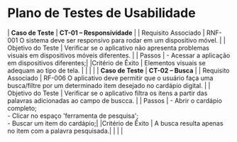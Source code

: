 # Plano de Testes de Usabilidade

| **Caso de Teste** 	| **CT-01 – Responsividade** 	|
|	Requisito Associado 	| RNF-001	O sistema deve ser responsivo para rodar em um dispositivo móvel. |
| Objetivo do Teste 	| Verificar se o aplicativo não apresenta problemas visuais em dispositivos móveis diferentes. |
| Passos 	| - Acessar a aplicação em dispositivos diferentes;|
|Critério de Êxito | Elementos visuais se adequam ao tipo de tela. |
|  	|  	|
| **Caso de Teste** 	| **CT-02 – Busca** 	|
|	Requisito Associado 	| RF-006	O aplicativo deve permitir que o usuário faça uma busca/filtre por um determinado item desejado no cardápio digital. |
| Objetivo do Teste 	| Verificar se o aplicativo filtra os itens a partir das palavras adicionadas ao campo de buscca. |
| Passos 	| - Abrir o cardápio completo;<br>- Clicar no espaço 'ferramenta de pesquisa'; <br>- Buscar um item do cardápio;|
|Critério de Êxito | A busca resulta apenas no item com a palavra pesquisada.|
|  	|  	|
